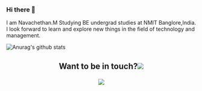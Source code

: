 ### Hi there 👋
  I am Navachethan.M Studying BE undergrad studies at NMIT Banglore,India.
  I look forward to learn and explore new things in the field of technology and management.

![Anurag's github stats](https://github-readme-stats.vercel.app/api?username=Navachethan-Murugeppa&show_icons=true&theme=radical)

<h2 align="center">Want to be in touch?<img src="https://tenor.com/view/backhand-index-pointing-down-joypixels-going-down-below-under-gif-17542125>"</h2>

![](https://komarev.com/ghpvc/?username=Navachethan-Murugeppa)

